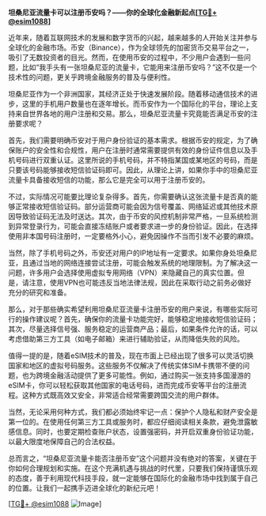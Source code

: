 **坦桑尼亚流量卡可以注册币安吗？——你的全球化金融新起点[[TG💪+ @esim1088](https://t.me/s/esim1088)]**

近年来，随着互联网技术的发展和数字货币的兴起，越来越多的人开始关注并参与全球化的金融市场。币安（Binance），作为全球领先的加密货币交易平台之一，吸引了无数投资者的目光。然而，在使用币安的过程中，不少用户会遇到一些问题，比如“我手头有一张坦桑尼亚的流量卡，它能用来注册币安吗？”这不仅是一个技术性的问题，更关乎跨境金融服务的普及与便利性。

坦桑尼亚作为一个非洲国家，其经济正处于快速发展阶段。随着移动通信技术的进步，这里的手机用户数量也在逐年增长。而币安作为一个国际化的平台，理论上支持来自世界各地的用户注册和交易。那么，坦桑尼亚流量卡究竟能否满足币安的注册要求呢？

首先，我们需要明确币安对于用户身份验证的基本需求。根据币安的规定，为了确保账户的安全性和合规性，用户在注册时通常需要提供有效的身份证件信息以及手机号码进行双重认证。这里所说的手机号码，并不特指某国或某地区的号码，而是只要该号码能够接收短信验证码即可。因此，从理论上讲，如果你手中的坦桑尼亚流量卡具备接收短信的功能，那么它是完全可以用于注册币安的。

不过，实际情况可能要比理论复杂得多。首先，你需要确认这张流量卡是否真的能够正常接收短信验证码。部分运营商可能会因为信号覆盖、网络延迟或其他技术原因导致验证码无法及时送达。其次，由于币安的风控机制非常严格，一旦系统检测到异常登录行为，可能会直接冻结账户或者要求进一步的身份验证。因此，在选择使用非本国号码注册时，一定要格外小心，避免因操作不当而引发不必要的麻烦。

当然，除了手机号码之外，币安还对用户的IP地址有一定要求。如果你身处坦桑尼亚，且通过当地的网络连接尝试注册，可能会触发系统的地理限制。为了解决这一问题，许多用户会选择使用虚拟专用网络（VPN）来隐藏自己的真实位置。但是，请注意，使用VPN也可能违反当地法律法规，因此在采取行动之前务必做好充分的研究和准备。

那么，对于那些确实希望利用坦桑尼亚流量卡注册币安的用户来说，有哪些实际可行的操作建议呢？首先，确保你的流量卡功能完好，能够稳定地接收短信验证码；其次，尽量选择信号强、服务稳定的运营商产品；最后，如果条件允许的话，可以考虑借助第三方工具（如电子邮箱）来进行辅助验证，从而降低失败的风险。

值得一提的是，随着eSIM技术的普及，现在市面上已经出现了很多可以灵活切换国家和地区的虚拟号码服务。这些服务不仅解决了传统实体SIM卡携带不便的问题，也为跨境金融活动提供了更多可能性。例如，通过购买一张支持多国漫游的eSIM卡，你可以轻松获取其他国家的电话号码，进而完成币安等平台的注册流程。这种方式既高效又安全，非常适合经常需要跨国交流的用户群体。

当然，无论采用何种方式，我们都必须始终牢记一点：保护个人隐私和财产安全是第一位的。在使用任何第三方工具或服务时，都应仔细阅读相关条款，避免泄露敏感信息。同时，也要定期检查账户状态，设置强密码，并开启双重身份验证功能，以最大限度地保障自己的合法权益。

总而言之，“坦桑尼亚流量卡能否注册币安”这个问题并没有绝对的答案，关键在于你如何合理规划和实施。在这个充满机遇与挑战的时代里，只要我们保持谨慎乐观的态度，善于利用现代科技手段，就一定能够在国际化的金融市场中找到属于自己的位置。让我们一起携手迈进全球化的新纪元吧！

[[TG💪+ @esim1088](https://t.me/s/esim1088) ![Image](https://i.postimg.cc/4NQfJmqS/Snipaste-2025-05-13-00-14-12.png)]